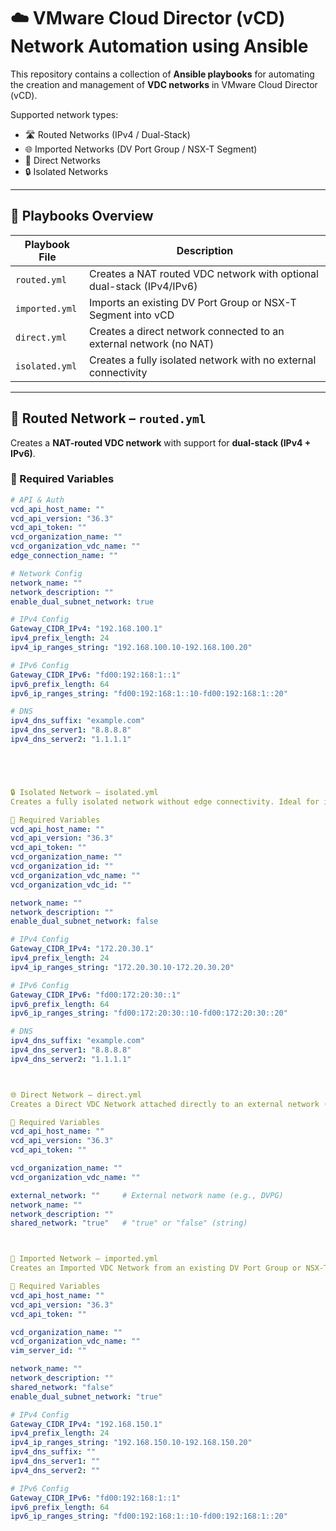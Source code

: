 # ☁️ VMware Cloud Director (vCD) Network Automation using Ansible

This repository contains a collection of **Ansible playbooks** for automating the creation and management of **VDC networks** in VMware Cloud Director (vCD).

Supported network types:

- 🛣️ Routed Networks (IPv4 / Dual-Stack)
- 🌐 Imported Networks (DV Port Group / NSX-T Segment)
- 🔗 Direct Networks
- 🔒 Isolated Networks

---

## 📁 Playbooks Overview

| Playbook File        | Description                                                               |
|----------------------|---------------------------------------------------------------------------|
| `routed.yml`         | Creates a NAT routed VDC network with optional dual-stack (IPv4/IPv6)     |
| `imported.yml`       | Imports an existing DV Port Group or NSX-T Segment into vCD               |
| `direct.yml`         | Creates a direct network connected to an external network (no NAT)        |
| `isolated.yml`       | Creates a fully isolated network with no external connectivity            |

---

## 🚀 Routed Network – `routed.yml`

Creates a **NAT-routed VDC network** with support for **dual-stack (IPv4 + IPv6)**.

### 🔧 Required Variables

```yaml
# API & Auth
vcd_api_host_name: ""
vcd_api_version: "36.3"
vcd_api_token: ""
vcd_organization_name: ""
vcd_organization_vdc_name: ""
edge_connection_name: ""

# Network Config
network_name: ""
network_description: ""
enable_dual_subnet_network: true

# IPv4 Config
Gateway_CIDR_IPv4: "192.168.100.1"
ipv4_prefix_length: 24
ipv4_ip_ranges_string: "192.168.100.10-192.168.100.20"

# IPv6 Config
Gateway_CIDR_IPv6: "fd00:192:168:1::1"
ipv6_prefix_length: 64
ipv6_ip_ranges_string: "fd00:192:168:1::10-fd00:192:168:1::20"

# DNS
ipv4_dns_suffix: "example.com"
ipv4_dns_server1: "8.8.8.8"
ipv4_dns_server2: "1.1.1.1"





🔒 Isolated Network – isolated.yml
Creates a fully isolated network without edge connectivity. Ideal for internal-only VM communication.

🔧 Required Variables
vcd_api_host_name: ""
vcd_api_version: "36.3"
vcd_api_token: ""
vcd_organization_name: ""
vcd_organization_id: ""
vcd_organization_vdc_name: ""
vcd_organization_vdc_id: ""

network_name: ""
network_description: ""
enable_dual_subnet_network: false

# IPv4 Config
Gateway_CIDR_IPv4: "172.20.30.1"
ipv4_prefix_length: 24
ipv4_ip_ranges_string: "172.20.30.10-172.20.30.20"

# IPv6 Config
Gateway_CIDR_IPv6: "fd00:172:20:30::1"
ipv6_prefix_length: 64
ipv6_ip_ranges_string: "fd00:172:20:30::10-fd00:172:20:30::20"

# DNS
ipv4_dns_suffix: "example.com"
ipv4_dns_server1: "8.8.8.8"
ipv4_dns_server2: "1.1.1.1"



🌐 Direct Network – direct.yml
Creates a Direct VDC Network attached directly to an external network (e.g., DV Port Group) without edge gateway.

🔧 Required Variables
vcd_api_host_name: ""
vcd_api_version: "36.3"
vcd_api_token: ""

vcd_organization_name: ""
vcd_organization_vdc_name: ""

external_network: ""     # External network name (e.g., DVPG)
network_name: ""
network_description: ""
shared_network: "true"   # "true" or "false" (string)



🔁 Imported Network – imported.yml
Creates an Imported VDC Network from an existing DV Port Group or NSX-T Segment. Supports dual-stack.

🔧 Required Variables
vcd_api_host_name: ""
vcd_api_version: "36.3"
vcd_api_token: ""

vcd_organization_name: ""
vcd_organization_vdc_name: ""
vim_server_id: ""

network_name: ""
network_description: ""
shared_network: "false"
enable_dual_subnet_network: "true"

# IPv4 Config
Gateway_CIDR_IPv4: "192.168.150.1"
ipv4_prefix_length: 24
ipv4_ip_ranges_string: "192.168.150.10-192.168.150.20"
ipv4_dns_suffix: ""
ipv4_dns_server1: ""
ipv4_dns_server2: ""

# IPv6 Config
Gateway_CIDR_IPv6: "fd00:192:168:1::1"
ipv6_prefix_length: 64
ipv6_ip_ranges_string: "fd00:192:168:1::10-fd00:192:168:1::20"
